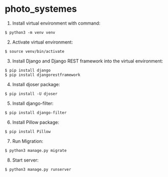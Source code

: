 # photo_systemes

1. Install virtual environment with command:
```
$ python3 -m venv venv
```
2. Activate virtual environment:
```
$ source venv/bin/activate
```
3. Install Django and Django REST framework into the virtual environment:
```
$ pip install django
$ pip install djangorestframework
```
4. Install djoser package:
```
$ pip install -U djoser
```
5. Install django-filter:
```
$ pip install django-filter
```
6. Install Pillow package:
```
$ pip install Pillow
```
7. Run Migration:
```
$ python3 manage.py migrate
```
8. Start server:
```
$ python3 manage.py runserver
```
